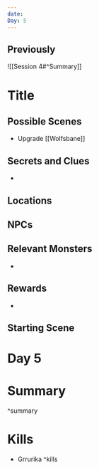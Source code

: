 ```yaml
---
date: 
Day: 5
---
```

## Previously
![[Session 4#^Summary]]
# Title
## Possible Scenes
- Upgrade [[Wolfsbane]]

## Secrets and Clues
- 

## Locations


## NPCs


## Relevant Monsters
- 
## Rewards
-
## Starting Scene

# Day 5

# Summary
^summary
# Kills
- Grrurika ^kills